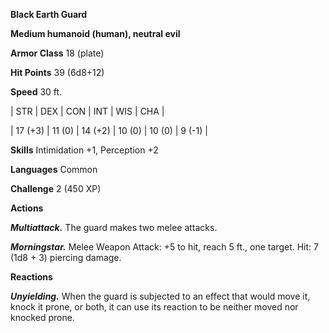 **Black Earth Guard**

**Medium humanoid (human), neutral evil**

**Armor Class** 18 (plate)

**Hit Points** 39 (6d8+12)

**Speed** 30 ft.

|   STR   |   DEX   |   CON   |   INT   |   WIS   |   CHA   |
  
| 17 (+3) | 11 (0) | 14 (+2) | 10 (0) | 10 (0) | 9 (-1) |

**Skills** Intimidation +1, Perception +2

**Languages** Common

**Challenge** 2 (450 XP)

**Actions**

***Multiattack.*** The guard makes two melee attacks.

***Morningstar.*** Melee Weapon Attack: +5 to hit, reach 5 ft., one target. Hit: 7 (1d8 + 3) piercing damage.

**Reactions**

***Unyielding.*** When the guard is subjected to an effect that would move it, knock it prone, or both, it can use its reaction to be neither moved nor knocked prone.

